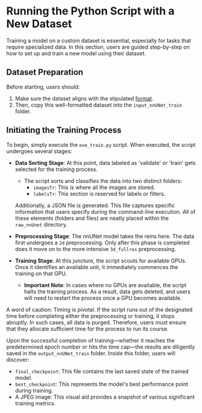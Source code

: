 # Running the Python Script with a New Dataset

Training a model on a custom dataset is essential, especially for tasks that require specialized data. In this section, users are guided step-by-step on how to set up and train a new model using their dataset.

## Dataset Preparation

Before starting, users should:

1. Make sure the dataset aligns with the stipulated [format](dataset_format).
2. Then, copy this well-formatted dataset into the `input_nnUNet_train` folder.

## Initiating the Training Process

To begin, simply execute the `exe_train.py` script. When executed, the script undergoes several stages:

- **Data Sorting Stage**: At this point, data labeled as 'validate' or 'train' gets selected for the training process.
  
  - The script sorts and classifies the data into two distinct folders: 
    - `imagesTr`: This is where all the images are stored.
    - `labelsTr`: This section is reserved for labels or filters.
  
  Additionally, a JSON file is generated. This file captures specific information that users specify during the command-line execution. All of these elements (folders and files) are neatly placed within the `raw_nnUnet` directory.

- **Preprocessing Stage**: The nnUNet model takes the reins here. The data first undergoes a `2d`  preprocessing. Only after this phase is completed does it move on to the more intensive `3d_fullres` preprocessing.

- **Training Stage**: At this juncture, the script scouts for available GPUs. Once it identifies an available unit, it immediately commences the training on that GPU. 
  - **Important Note**: In cases where no GPUs are available, the script halts the training process. As a result, data gets deleted, and users will need to restart the process once a GPU becomes available.

A word of caution: Timing is pivotal. If the script runs out of the designated time before completing either the preprocessing or training, it stops abruptly. In such cases, all data is purged. Therefore, users must ensure that they allocate sufficient time for the process to run its course.

Upon the successful completion of training—whether it reaches the predetermined epoch number or hits the time cap—the results are diligently saved in the `output_nnUNet_train` folder. Inside this folder, users will discover:

- `final_checkpoint`: This file contains the last saved state of the trained model.
- `best_checkpoint`: This represents the model's best performance point during training.
- A JPEG image: This visual aid provides a snapshot of various significant training metrics.

